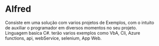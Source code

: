 # Alfred
Consiste em uma solução com varios projetos de Exemplos, com o intuito de auxiliar o programador em diversos momentos no seu projeto.
Linguagem basica C#.
terão varios exemplos como VbA, Cli, Azure functions, api, webService, selenium, App Web.
